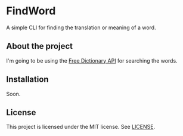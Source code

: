 # FindWord
A simple CLI for finding the translation or meaning of a word.

## About the project
I'm going to be using the [Free Dictionary API](https://dictionaryapi.dev/) for searching the words.

## Installation
Soon.

## License
This project is licensed under the MIT license. See [LICENSE](LICENSE).
